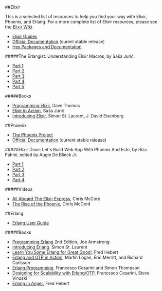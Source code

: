 ##Elixir

This is a selected list of resources to help you find your way with Elixir, Phoenix, and Erlang. For a more complete list of Elixir resources, please see the <a href="https://github.com/elixir-lang/elixir/wiki">Elixir Wiki</a>.

- <a href="http://elixir-lang.org/getting_started/1.html">Elixir Guides</a>
- <a href="http://elixir-lang.org/docs/stable/elixir/">Official Documentation</a> (curent stable release)
- <a href="https://hex.pm/">Hex Packages and Documentation</a>

#####The Erlangist: Understanding Elixir Macros, by Saša Jurić
  - <a href="http://www.theerlangelist.com/2014/06/understanding-elixir-macros-part-1.html">Part 1</a>
  - <a href="http://www.theerlangelist.com/2014/06/understanding-elixir-macros-part-2.html">Part 2</a>
  - <a href="http://www.theerlangelist.com/2014/06/understanding-elixir-macros-part-3.html">Part 3</a>
  - <a href="http://www.theerlangelist.com/2014/06/understanding-elixir-macros-part-4.html">Part 4</a>
  - <a href="http://www.theerlangelist.com/2014/06/understanding-elixir-macros-part-5.html">Part 5</a>

#####Books
  - <a href="http://pragprog.com/book/elixir/programming-elixir">Programming Elixir</a>, Dave Thomas
  - <a href="http://www.manning.com/juric/">Elixir in Action</a>, Saša Jurić
  - <a href="http://shop.oreilly.com/product/0636920030584.do">Introducing Elixir</a>, Simon St. Laurent, J. David Eisenberg


##Phoenix
- <a href="https://github.com/phoenixframework/phoenix">The Phoenix Project</a>
- <a href="http://api.phoenixframework.org/">Official Documentation</a> (current stable release)

#####Elixir Dose: Let's Build Web App With Phoenix And Ecto, by Riza Fahmi, edited by Augie De Blieck Jr.
  - <a href="http://elixirdose.com/post/lets-build-web-app-with-phoenix-and-ecto">Part 1</a>
  - <a href="http://elixirdose.com/post/phoenix-ecto-and-jobs-portal-project-part-2">Part 2</a>
  - <a href="http://elixirdose.com/post/phoenix-ecto-and-jobs-portal-project-part-3">Part 3</a>
  - <a href="http://elixirdose.com/post/phoenix-part-4-registration-and-login">Part 4</a>

#####Videos
  - <a href="http://www.confreaks.com/videos/3488-railsconf-workshop-all-aboard-the-elixir-expresse">All Aboard The Elixir Express</a>, Chris McCord
  - <a href="http://www.confreaks.com/videos/4132-elixirconf2014-rise-of-the-phoenix-building-an-elixir-web-framework">The Rise of the Phoenix</a>, Chris McCord

##Erlang
- <a href="http://www.erlang.org/doc/getting_started/users_guide.html">Erlang User Guide</a>

#####Books
- <a href="http://pragprog.com/book/jaerlang2/programming-erlang">Programming Erlang</a> 2nd Edition, Joe Armstrong
- <a href="http://shop.oreilly.com/product/0636920025818.do">Introducing Erlang</a>, Simon St. Laurent
- <a href="http://www.nostarch.com/erlang">Learn You Some Erlang for Great Good!</a>, Fred Hebert
- <a href="http://www.manning.com/logan/">Erlang and OTP in Action</a>, Martin Logan, Eric Merritt, and Richard Carlsson
- <a href="http://shop.oreilly.com/product/9780596518189.do">Erlang Programming</a>, Francesco Cesarini and Simon Thompson
- <a href="http://shop.oreilly.com/product/0636920024149.do">Designing for Scalability with Erlang/OTP</a>, Francesco Cesarini, Steve Vinoski
- <a href="http://www.erlang-in-anger.com/">Erlang in Anger</a>, Fred Hebert
